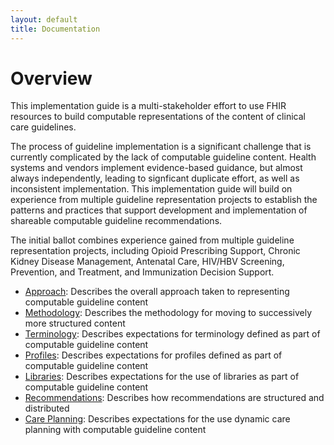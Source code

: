 ```yaml
---
layout: default
title: Documentation
---
```


# Overview

This implementation guide is a multi-stakeholder effort to use FHIR resources to build computable representations of the content of clinical care guidelines.

The process of guideline implementation is a significant challenge that is currently complicated by the lack of computable guideline content. Health systems and vendors implement evidence-based guidance, but almost always independently, leading to signficant duplicate effort, as well as inconsistent implementation. This implementation guide will build on experience from multiple guideline representation projects to establish the patterns and practices that support development and implementation of shareable computable guideline recommendations.

The initial ballot combines experience gained from multiple guideline representation projects, including Opioid Prescribing Support, Chronic Kidney Disease Management, Antenatal Care, HIV/HBV Screening, Prevention, and Treatment, and Immunization Decision Support.

* [Approach](documentation-approach-01-main-page.html): Describes the overall approach taken to representing computable guideline content
* [Methodology](documentation-methodology.html): Describes the methodology for moving to successively more structured content
* [Terminology](documentation-terminology.html): Describes expectations for terminology defined as part of computable guideline content
* [Profiles](documentation-profiles.html): Describes expectations for profiles defined as part of computable guideline content
* [Libraries](documentation-libraries.html): Describes expectations for the use of libraries as part of computable guideline content
* [Recommendations](documentation-recommendations.html): Describes how recommendations are structured and distributed
* [Care Planning](documentation-careplanning.html): Describes expectations for the use dynamic care planning with computable guideline content
